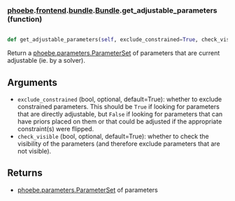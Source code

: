 ### [phoebe](phoebe.md).[frontend](phoebe.frontend.md).[bundle](phoebe.frontend.bundle.md).[Bundle](phoebe.frontend.bundle.Bundle.md).get_adjustable_parameters (function)


```py

def get_adjustable_parameters(self, exclude_constrained=True, check_visible=True)

```



Return a [phoebe.parameters.ParameterSet](phoebe.parameters.ParameterSet.md) of parameters that are
current adjustable (ie. by a solver).

Arguments
----------
* `exclude_constrained` (bool, optional, default=True): whether to exclude
    constrained parameters.  This should be `True` if looking for parameters
    that are directly adjustable, but `False` if looking for parameters
    that can have priors placed on them or that could be adjusted if the
    appropriate constraint(s) were flipped.
* `check_visible` (bool, optional, default=True): whether to check the
    visibility of the parameters (and therefore exclude parameters that
    are not visible).

Returns
---------
* [phoebe.parameters.ParameterSet](phoebe.parameters.ParameterSet.md) of parameters

